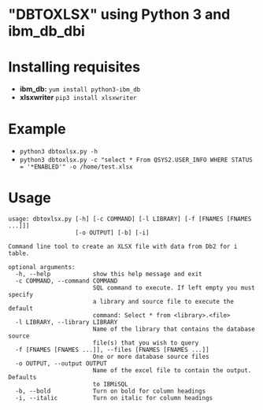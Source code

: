 
# "DBTOXLSX" using Python 3 and ibm_db_dbi

# Installing requisites
  - **ibm_db:** `yum install python3-ibm_db`
  - **xlsxwriter** `pip3 install xlsxwriter`

# Example
- `python3 dbtoxlsx.py -h`
- `python3 dbtoxlsx.py -c "select * From QSYS2.USER_INFO WHERE STATUS = '*ENABLED'" -o /home/test.xlsx `

# Usage
```
usage: dbtoxlsx.py [-h] [-c COMMAND] [-l LIBRARY] [-f [FNAMES [FNAMES ...]]]
                   [-o OUTPUT] [-b] [-i]

Command line tool to create an XLSX file with data from Db2 for i table.

optional arguments:
  -h, --help            show this help message and exit
  -c COMMAND, --command COMMAND
                        SQL command to execute. If left empty you must specify
                        a library and source file to execute the default
                        command: Select * from <library>.<file>
  -l LIBRARY, --library LIBRARY
                        Name of the library that contains the database source
                        file(s) that you wish to query
  -f [FNAMES [FNAMES ...]], --files [FNAMES [FNAMES ...]]
                        One or more database source files
  -o OUTPUT, --output OUTPUT
                        Name of the excel file to contain the output. Defaults
                        to IBMiSQL
  -b, --bold            Turn on bold for column headings
  -i, --italic          Turn on italic for column headings
```
